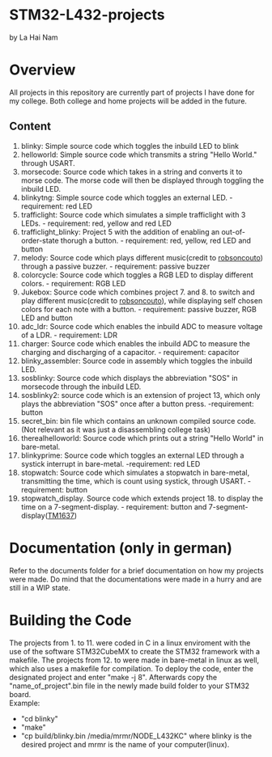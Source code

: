 # STM32-L432-projects
by La Hai Nam
# Overview
All projects in this repository are currently part of projects I have done for my college. Both college and home projects will be added in the future.
## Content
 1.  blinky: Simple source code which toggles the inbuild LED to blink
 2.  helloworld: Simple source code which transmits a string "Hello World." through USART.
 3.  morsecode: Source code which takes in a string and converts it to morse code. The morse code will then be displayed through toggling the inbuild LED.
 4.  blinkytng: Simple source code which toggles an external LED.
    - requirement: red LED
 5.  trafficlight: Source code which simulates a simple trafficlight with 3 LEDs.
    - requirement: red, yellow and red LED
 6.  trafficlight_blinky: Project 5 with the addition of enabling an out-of-order-state thorugh a button.
    - requirement: red, yellow, red LED and button
 7.  melody: Source code which plays different music(credit to [robsoncouto](https://github.com/robsoncouto/arduino-songs)) through a passive buzzer.
    - requirement: passive buzzer 
 8.  colorcycle: Source code which toggles a RGB LED to display different colors.
    - requirement: RGB LED
 9.  Jukebox: Source code which combines project 7. and 8. to switch and play different music(credit to [robsoncouto](https://github.com/robsoncouto/arduino-songs)), while displaying self chosen colors for each note with a button.
    - requirement: passive buzzer, RGB LED and button
 10.  adc_ldr: Source code which enables the inbuild ADC to measure voltage of a LDR.
    - requirement: LDR
 11.  charger: Source code which enables the inbuild ADC to measure the charging and discharging of a capacitor.
    - requirement: capacitor
 12. blinky_assembler: Source code in assembly which toggles the inbuild LED.
 13. sosblinky: Source code which displays the abbreviation "SOS" in morsecode through the inbuild LED.
 14. sosblinky2: source code which is an extension of project 13, which only plays the abbreviation "SOS" once after a button press.
    -requirement: button
 15. secret_bin: bin file which contains an unknown compiled source code.(Not relevant as it was just a disassembling college task)
 16. therealhelloworld: Source code which prints out a string "Hello World" in bare-metal.
 17. blinkyprime: Source code which toggles an external LED through a systick interrupt in bare-metal.
    -requirement: red LED
 18. stopwatch: Source code which simulates a stopwatch in bare-metal, transmitting the time, which is count using systick, through USART.
    - requirement: button
 19. stopwatch_display. Source code which extends project 18. to display the time on a 7-segment-display.
    - requirement: button and 7-segment-display([TM1637](https://www.az-delivery.de/products/4-digit-display))
# Documentation (only in german)
Refer to the documents folder for a brief documentation on how my projects were made. Do mind that the documentations were made in a hurry and are still in a WIP state. 
# Building the Code

The projects from 1. to 11. were coded in C in a linux enviroment with the use of the software STM32CubeMX to create the STM32 framework with a makefile. The projects from 12. to were made in bare-metal in linux as well, which also uses a makefile for compilation. To deploy the code, enter the designated project and enter "make -j 8". Afterwards copy the "name_of_project".bin file in the newly made build folder to your STM32 board.  
Example: 
-  "cd blinky"
-  "make"
-  "cp build/blinky.bin /media/mrmr/NODE_L432KC" where blinky is the desired project and mrmr is the name of your computer(linux).
